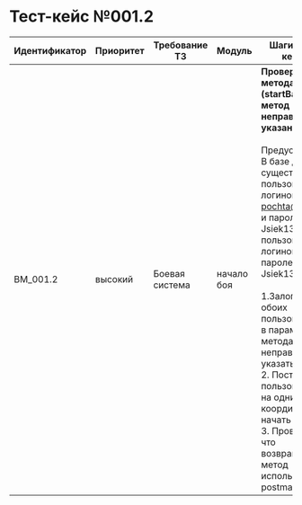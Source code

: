 # Тест-кейс №001.2

| Идентификатор | Приоритет |  Требование ТЗ  | Модуль | Шаги тест-кейса | Ожидаемый результат |
| ------ | ------ | ------ | ------ | ------ | ------ |
|     BM\_001.2    |  высокий  | Боевая система | начало боя| **Проверка метода (startBattle метод неправильно указан).** <br><br>   Предусловие: В базе данных существует пользователь с логином test-pochta@mail.ru и паролем Jsiek1325! и пользователь с логином opp и паролем Jsiek1325!<br><br> 1\.Залогинить обоих пользователей, в параметрах метода неправильно указать метод. <br>2\. Поставить пользователей на одни координаты и начать бой. <br>3\. Проверить что возвращает метод используя postman| Запрос успешен. Сервер ответил как требуется. Возвращается {"result": "error","error": {"code": 102,"text": "Method not found"}}|

 

